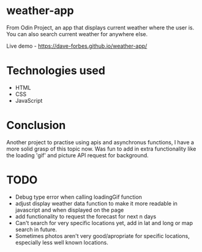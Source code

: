 # weather-app

From Odin Project, an app that displays current weather where the user is. You can also search current weather for anywhere else.

Live demo - https://dave-forbes.github.io/weather-app/

# Technologies used 

* HTML
* CSS
* JavaScript

# Conclusion

Another project to practise using apis and asynchronus functions, I have a more solid grasp of this topic now. Was fun to add in extra functionality like the loading 'gif' and picture API request for background. 

# TODO 

* Debug type error when calling loadingGif function
* adjust display weather data function to make it more readable in javascript and when displayed on the page
* add functionality to request the forecast for next n days 
* Can't search for very specific locations yet, add in lat and long or map search in future. 
* Sometimes photos aren't very good/apropriate for specific locations, especially less well known locations.


